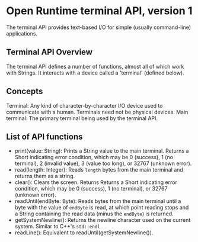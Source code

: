 Open Runtime terminal API, version 1
====================================

The terminal API provides text-based I/O for simple (usually command-line) applications.

Terminal API Overview
---------------------

The terminal API defines a number of functions, almost all of which work with Strings. It interacts with a device called a 'terminal' (defined below).

Concepts
--------

Terminal: Any kind of character-by-character I/O device used to communicate with a human. Terminals need not be physical devices.
Main terminal: The primary terminal being used by the terminal API.

List of API functions
---------------------

 * print(value: String): Prints a String value to the main terminal. Returns a Short indicating error condition, which may be 0 (success), 1 (no terminal), 2 (invalid value), 3 (value too long), or 32767 (unknown error).
 * read(length: Integer): Reads `length` bytes from the main terminal and returns them as a string.
 * clear(): Clears the screen. Returns Returns a Short indicating error condition, which may be 0 (success), 1 (no terminal), or 32767 (unknown error).
 * readUntil(endByte: Byte): Reads bytes from the main terminal until a byte with the value of `endByte` is read, at which point reading stops and a String containing the read data (minus the `endByte`) is returned.
 * getSystemNewline(): Returns the newline character used on the current system. Similar to C++'s `std::endl`
 * readLine(): Equivalent to readUntil(getSystemNewline()).

